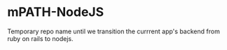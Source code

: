 # mPATH-NodeJS
Temporary repo name until we transition the currrent app's backend from ruby on rails to nodejs.
